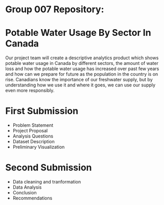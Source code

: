 # Group 007 Repository:

# Potable Water Usage By Sector In Canada

Our project team will create a descriptive analytics product which shows potable water usage in Canada by different sectors, the amount of water loss and how the potable water usage has increased over past few years and how can we prepare for future as the population in the country is on rise. Canadians know the importance of our freshwater supply, but by understanding how we use it and where it goes, we can use our supply even more responsibly.

# First Submission

* Problem Statement
* Project Proposal
* Analysis Questions
* Dataset Description
* Preliminary Visualization

# Second Submission
* Data cleaning and tranformation
* Data Analysis
* Conclusion
* Recommendations
